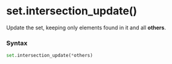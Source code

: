 # set.intersection_update()

Update the set, keeping only elements found in it and all **others**.

### Syntax

```python
set.intersection_update(*others)
```